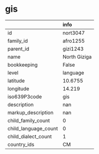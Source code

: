 # gis
|                      | info         |
|:---------------------|:-------------|
| id                   | nort3047     |
| family_id            | afro1255     |
| parent_id            | gizi1243     |
| name                 | North Giziga |
| bookkeeping          | False        |
| level                | language     |
| latitude             | 10.6755      |
| longitude            | 14.219       |
| iso639P3code         | gis          |
| description          | nan          |
| markup_description   | nan          |
| child_family_count   | 0            |
| child_language_count | 0            |
| child_dialect_count  | 1            |
| country_ids          | CM           |